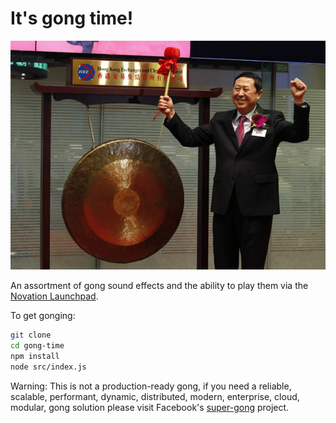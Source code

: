 # It's gong time!

![This guy's stoked for gong time](/static/gong.jpg)

An assortment of gong sound effects and the ability to play them via the [Novation Launchpad](http://global.novationmusic.com/launch/launchpad).

To get gonging:
```sh
git clone
cd gong-time
npm install
node src/index.js
```

Warning: This is not a production-ready gong, if you need a reliable, scalable, performant, dynamic, distributed, modern, enterprise, cloud, modular, gong solution please visit Facebook's [super-gong](https://github.com/facebook/super-gong) project.
